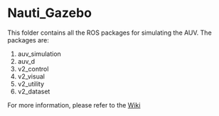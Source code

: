 # Nauti_Gazebo

This folder contains all the ROS packages for simulating the AUV. The packages are:
1. auv_simulation
2. auv_d
3. v2_control
4. v2_visual
5. v2_utility
6. v2_dataset

For more information, please refer to the [Wiki](./docs/Home.md)
